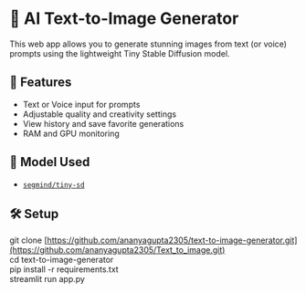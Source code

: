 # 🎨 AI Text-to-Image Generator

This web app allows you to generate stunning images from text (or voice) prompts using the lightweight Tiny Stable Diffusion model.

## 🚀 Features
- Text or Voice input for prompts
- Adjustable quality and creativity settings
- View history and save favorite generations
- RAM and GPU monitoring

## 🧠 Model Used
- [`segmind/tiny-sd`](https://huggingface.co/segmind/tiny-sd)

## 🛠️ Setup

git clone [https://github.com/ananyagupta2305/text-to-image-generator.git](https://github.com/ananyagupta2305/Text_to_image.git)<br>
cd text-to-image-generator<br>
pip install -r requirements.txt<br>
streamlit run app.py<br>
